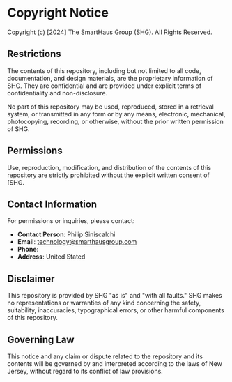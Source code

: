 # Copyright Notice

Copyright (c) [2024] The SmartHaus Group (SHG). All Rights Reserved.

## Restrictions

The contents of this repository, including but not limited to all code, documentation, and design materials, are the proprietary information of SHG. They are confidential and are provided under explicit terms of confidentiality and non-disclosure.

No part of this repository may be used, reproduced, stored in a retrieval system, or transmitted in any form or by any means, electronic, mechanical, photocopying, recording, or otherwise, without the prior written permission of SHG.

## Permissions

Use, reproduction, modification, and distribution of the contents of this repository are strictly prohibited without the explicit written consent of [SHG.

## Contact Information

For permissions or inquiries, please contact:

- **Contact Person**: Philip Siniscalchi
- **Email**: technology@smarthausgroup.com
- **Phone**: 
- **Address**: United Stated

## Disclaimer

This repository is provided by SHG "as is" and "with all faults." SHG makes no representations or warranties of any kind concerning the safety, suitability, inaccuracies, typographical errors, or other harmful components of this repository.

## Governing Law

This notice and any claim or dispute related to the repository and its contents will be governed by and interpreted according to the laws of New Jersey, without regard to its conflict of law provisions.

